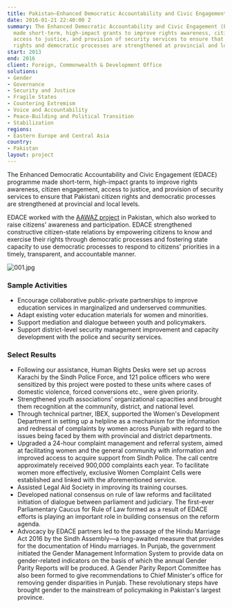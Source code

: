 ```yaml
---
title: Pakistan—Enhanced Democratic Accountability and Civic Engagement (EDACE)
date: 2016-01-21 22:40:00 Z
summary: The Enhanced Democratic Accountability and Civic Engagement (EDACE) programme
  made short-term, high-impact grants to improve rights awareness, citizen engagement,
  access to justice, and provision of security services to ensure that Pakistani citizen
  rights and democratic processes are strengthened at provincial and local levels.
start: 2013
end: 2016
client: Foreign, Commonwealth & Development Office
solutions:
- Gender
- Governance
- Security and Justice
- Fragile States
- Countering Extremism
- Voice and Accountability
- Peace-Building and Political Transition
- Stabilization
regions:
- Eastern Europe and Central Asia
country:
- Pakistan
layout: project
---
```


The Enhanced Democratic Accountability and Civic Engagement (EDACE) programme made short-term, high-impact grants to improve rights awareness, citizen engagement, access to justice, and provision of security services to ensure that Pakistani citizen rights and democratic processes are strengthened at provincial and local levels.

EDACE worked with the [AAWAZ project][1] in Pakistan, which also worked to raise citizens' awareness and participation. EDACE  strengthened constructive citizen-state relations by empowering citizens to know and exercise their rights through democratic processes and fostering state capacity to use democratic processes to respond to citizens' priorities in a timely, transparent, and accountable manner.

![001.jpg](/uploads/001.jpg)

### Sample Activities

* Encourage collaborative public-private partnerships to improve education services in marginalized and underserved communities.
* Adapt existing voter education materials for women and minorities.
* Support mediation and dialogue between youth and policymakers.
* Support district-level security management improvement and capacity development with the police and security services.

### Select Results

* Following our assistance, Human Rights Desks were set up across Karachi by the Sindh Police Force, and 121 police officers who were sensitized by this project were posted to these units where cases of domestic violence, forced conversions etc., were given priority.
* Strengthened youth associations’ organizational capacities and brought them recognition at the community, district, and national level.
* Through technical partner, IBEX, supported the Women's Development Department in setting up a helpline as a mechanism for the information and redressal of complaints by women across Punjab with regard to the issues being faced by them with provincial and district departments.
* Upgraded a 24-hour complaint management and referral system, aimed at facilitating women and the general community with information and improved access to acquire support from Sindh Police. The call centre approximately received 900,000 complaints each year. To facilitate women more effectively, exclusive Women Complaint Cells were established and linked with the aforementioned service.  
* Assisted Legal Aid Society in improving its training courses.
* Developed national consensus on rule of law reforms and facilitated initiation of dialogue between parliament and judiciary. The first-ever Parliamentary Caucus for Rule of Law formed as a result of EDACE efforts is playing an important role in building consensus on the reform agenda.
* Advocacy by EDACE partners led to the passage of the Hindu Marriage Act 2016 by the Sindh Assembly—a long-awaited measure that provides for the documentation of Hindu marriages. In Punjab, the government initiated the Gender Management Information System to provide data on gender-related indicators on the basis of which the annual Gender Parity Reports will be produced. A Gender Parity Report Committee has also been formed to give recommendations to Chief Minister's office for removing gender disparities in Punjab. These revolutionary steps have brought gender to the mainstream of policymaking in Pakistan's largest province.

[1]: /our-work/projects/pakistan-aawaz-voice-and-accountability-programme